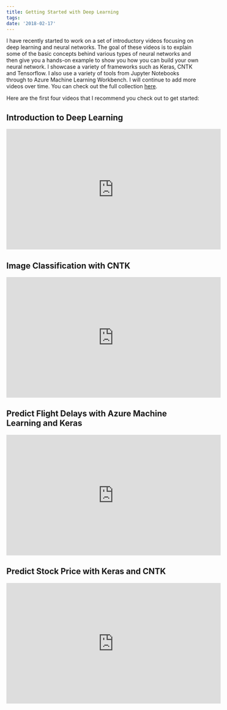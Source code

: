 ```yaml
---
title: Getting Started with Deep Learning
tags:
date: '2018-02-17'
---
```

I have recently started to work on a set of introductory videos focusing on deep learning and neural networks. The goal of these videos is to explain some of the basic concepts behind various types of neural networks and then give you a hands-on example to show you how you can build your own neural network. I showcase a variety of frameworks such as Keras, CNTK and Tensorflow. I also use a variety of tools from Jupyter Notebooks through to Azure Machine Learning Workbench. I will continue to add more videos over time. You can check out the full collection [here](https://www.youtube.com/channel/UCG8DZ4kefymEkySTHMUEPbg).
<!--more-->
Here are the first four videos that I recommend you check out to get started:

## Introduction to Deep Learning

<div class="iframe_container">
  <iframe width="560" height="315" src="https://www.youtube.com/embed/J7rA7ynaZbk" frameborder="0" allowfullscreen="allowfullscreen"></iframe>
</div>

## Image Classification with CNTK

<div class="iframe_container">
  <iframe width="560" height="315" src="https://www.youtube.com/embed/jBoHGxyJmm8" frameborder="0" allowfullscreen="allowfullscreen"></iframe>
</div>

## Predict Flight Delays with Azure Machine Learning and Keras

<div class="iframe_container">
  <iframe width="560" height="315" src="https://www.youtube.com/embed/gHjCrgDKc-4" frameborder="0" allowfullscreen="allowfullscreen"></iframe>
</div>

## Predict Stock Price with Keras and CNTK

<div class="iframe_container">
  <iframe width="560" height="315" src="https://www.youtube.com/embed/uAsJ2dx7kHk" frameborder="0" allowfullscreen="allowfullscreen"></iframe>
</div>

